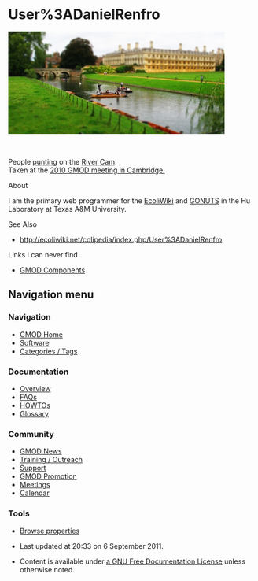 



<span id="top"></span>




# <span dir="auto">User%3ADanielRenfro</span>












<img
src="https://raw.githubusercontent.com/GMOD/gmod.github.io/main/mediawiki/images/thumb/a/ac/Punting_on_the_Cam.jpg/440px-Punting_on_the_Cam.jpg"
class="thumbimage"
srcset="https://raw.githubusercontent.com/GMOD/gmod.github.io/main/mediawiki/images/thumb/a/ac/Punting_on_the_Cam.jpg/660px-Punting_on_the_Cam.jpg 1.5x, https://raw.githubusercontent.com/GMOD/gmod.github.io/main/mediawiki/images/thumb/a/ac/Punting_on_the_Cam.jpg/880px-Punting_on_the_Cam.jpg 2x"
width="440" height="207" />


<img
src="../mediawiki/skins/common/images/magnify-clip.png" width="15"
height="11" />



People
<a href="http://en.wikipedia.org/wiki/Punt_(boat)" class="external text"
rel="nofollow">punting</a> on the
<a href="http://en.wikipedia.org/wiki/River_Cam" class="external text"
rel="nofollow">River Cam</a>.  
Taken at the [2010 GMOD meeting in
Cambridge.](September_2010_GMOD_Meeting "September 2010 GMOD Meeting")



About

I am the primary web programmer for the
<a href="http://ecoliwiki.net" class="external text"
rel="nofollow">EcoliWiki</a> and
<a href="http://gowiki.tamu.edu" class="external text"
rel="nofollow">GONUTS</a> in the Hu Laboratory at Texas A&M University.

See Also

- <a href="http://ecoliwiki.net/colipedia/index.php/User%3ADanielRenfro"
  class="external free"
  rel="nofollow">http://ecoliwiki.net/colipedia/index.php/User%3ADanielRenfro</a>

Links I can never find

- [GMOD Components](GMOD_Components "GMOD Components")








## Navigation menu









### Navigation



- <span id="n-GMOD-Home">[GMOD Home](Main_Page)</span>
- <span id="n-Software">[Software](GMOD_Components)</span>
- <span id="n-Categories-.2F-Tags">[Categories /
  Tags](Categories)</span>




### Documentation



- <span id="n-Overview">[Overview](Overview)</span>
- <span id="n-FAQs">[FAQs](Category%3AFAQ)</span>
- <span id="n-HOWTOs">[HOWTOs](Category%3AHOWTO)</span>
- <span id="n-Glossary">[Glossary](Glossary)</span>




### Community



- <span id="n-GMOD-News">[GMOD News](GMOD_News)</span>
- <span id="n-Training-.2F-Outreach">[Training /
  Outreach](Training_and_Outreach)</span>
- <span id="n-Support">[Support](Support)</span>
- <span id="n-GMOD-Promotion">[GMOD Promotion](GMOD_Promotion)</span>
- <span id="n-Meetings">[Meetings](Meetings)</span>
- <span id="n-Calendar">[Calendar](Calendar)</span>




### Tools

- <span id="t-smwbrowselink"><a href="Special%3ABrowse/User%3ADanielRenfro" rel="smw-browse">Browse
  properties</a></span>



- <span id="footer-info-lastmod">Last updated at 20:33 on 6 September
  2011.</span>
<!-- - <span id="footer-info-viewcount">13,853 page views.</span> -->
- <span id="footer-info-copyright">Content is available under
  <a href="http://www.gnu.org/licenses/fdl-1.3.html" class="external"
  rel="nofollow">a GNU Free Documentation License</a> unless otherwise
  noted.</span>

<!-- -->



<!-- -->





